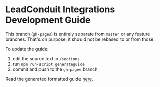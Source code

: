 # LeadConduit Integrations Development Guide

This branch (`gh-pages`) is entirely separate from `master` or any feature branches. That's on purpose; it should not be rebased to or from those.

To update the guide:

1. edit the source text in `/sections`
2. run `npm run-script generateguide`
3. commit and push to the `gh-pages` branch

Read the generated formatted guide [here](http://activeprospect.github.io/leadconduit-integrations/).
